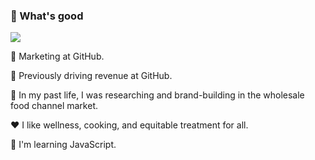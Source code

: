 ### :wave: What's good 

![](https://media.giphy.com/media/l4KhNBgG8RaItFkDS/giphy.gif)

🚀 Marketing at GitHub.

:red_car: Previously driving revenue at GitHub. 

🔭 In my past life, I was researching and brand-building in the wholesale food channel market. 

:heart: I like wellness, cooking, and equitable treatment for all.

:seedling: I'm learning JavaScript.




<!--
**aarchuleta/aarchuleta** is a ✨ _special_ ✨ repository because its `README.md` (this file) appears on your GitHub profile.

Here are some ideas to get you started:

- 🔭 I’m currently working on ...
- 🌱 I’m currently learning ...
- 👯 I’m looking to collaborate on ...
- 🤔 I’m looking for help with ...
- 💬 Ask me about ...
- 📫 How to reach me: ...
- 😄 Pronouns: ...
- ⚡ Fun fact: ...
-->
